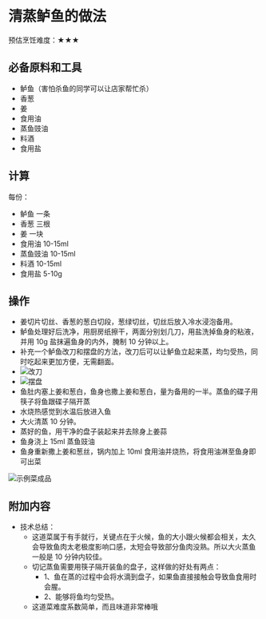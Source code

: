 # 清蒸鲈鱼的做法

预估烹饪难度：★★★

## 必备原料和工具

- 鲈鱼（害怕杀鱼的同学可以让店家帮忙杀）
- 香葱
- 姜
- 食用油
- 蒸鱼豉油
- 料酒
- 食用盐

## 计算

每份：

- 鲈鱼 一条
- 香葱 三根
- 姜  一块
- 食用油 10-15ml
- 蒸鱼豉油 10-15ml
- 料酒 10-15ml
- 食用盐 5-10g

## 操作

- 姜切片切丝、香葱的葱白切段，葱绿切丝，切丝后放入冷水浸泡备用。
- 鲈鱼处理好后洗净，用厨房纸擦干，两面分别划几刀，用盐洗掉鱼身的粘液，并用 10g 盐抹遍鱼身的内外，腌制 10 分钟以上。
- 补充一个鲈鱼改刀和摆盘的方法，改刀后可以让鲈鱼立起来蒸，均匀受热，同时吃起来更加方便，无需翻面。
- ![改刀](./改刀.jpg)
- ![摆盘](./摆盘.jpg)
- 鱼肚内塞上姜和葱白，鱼身也撒上姜和葱白，量为备用的一半。蒸鱼的碟子用筷子将鱼跟碟子隔开蒸
- 水烧热感觉到水温后放进入鱼
- 大火清蒸 10 分钟。
- 蒸好的鱼，用干净的盘子装起来并去除身上姜蒜
- 鱼身浇上 15ml 蒸鱼豉油
- 鱼身重新撒上姜和葱丝，锅内加上 10ml 食用油并烧热，将食用油淋至鱼身即可出菜

![示例菜成品](./清蒸鲈鱼.jpg)

## 附加内容

- 技术总结：
  - 这道菜属于有手就行，关键点在于火候，鱼的大小跟火候都会相关，太久会导致鱼肉太老极度影响口感，太短会导致部分鱼肉没熟。所以大火蒸鱼一般是 10 分钟内较佳。
  - 切记蒸鱼需要用筷子隔开装鱼的盘子，这样做的好处有两点：
    - 1、鱼在蒸的过程中会将水滴到盘子，如果鱼直接接触会导致鱼食用时会腥。
    - 2、能够将鱼均匀受热。
  - 这道菜难度系数简单，而且味道非常棒哦